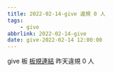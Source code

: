 ```yaml
---
title: 2022-02-14-give 違規 0 人
tags:
    - give
abbrlink: 2022-02-14-give
date: give-2022-02-14 12:00:00
---
```

give 板 [板規連結](https://www.ptt.cc/bbs/give/M.1612495900.A.C32.html)
昨天違規 0 人
